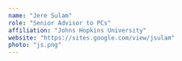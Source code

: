 ```yaml
---
name: "Jere Sulam"
role: "Senior Advisor to PCs"
affiliation: "Johns Hopkins University"
website: "https://sites.google.com/view/jsulam"
photo: "js.png"
---
```

